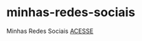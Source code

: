 # minhas-redes-sociais
 Minhas Redes Sociais
 <a href="https://rodrigodtsilva.github.io/minhas-redes-socias/" target="_blank">ACESSE</a>
